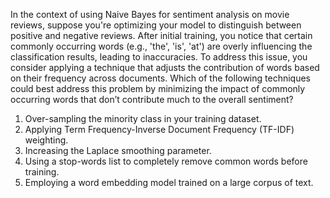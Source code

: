 In the context of using Naive Bayes for sentiment analysis on movie reviews, suppose you're optimizing your model to distinguish between positive and negative reviews. After initial training, you notice that certain commonly occurring words (e.g., 'the', 'is', 'at') are overly influencing the classification results, leading to inaccuracies. To address this issue, you consider applying a technique that adjusts the contribution of words based on their frequency across documents. Which of the following techniques could best address this problem by minimizing the impact of commonly occurring words that don’t contribute much to the overall sentiment?

1. Over-sampling the minority class in your training dataset.
2. Applying Term Frequency-Inverse Document Frequency (TF-IDF) weighting.
3. Increasing the Laplace smoothing parameter.
4. Using a stop-words list to completely remove common words before training.
5. Employing a word embedding model trained on a large corpus of text.